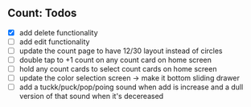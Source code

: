 ## Count: Todos

- [x] add delete functionality
- [ ] add edit functionality
- [ ] update the count page to have 12/30 layout instead of circles
- [ ] double tap to +1 count on any count card on home screen
- [ ] hold any count cards to select count cards on home screen
- [ ] update the color selection screen -> make it bottom sliding drawer
- [ ] add a tuckk/puck/pop/poing sound when add is increase and a dull version of that sound when it's decereased
